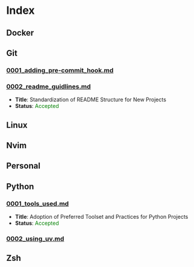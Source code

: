 # Index
## Docker
## Git
### [0001_adding_pre-commit_hook.md](git/0001_adding_pre-commit_hook.md)
### [0002_readme_guidlines.md](git/0002_readme_guidlines.md)
* **Title**: Standardization of README Structure for New Projects
* **Status**: <span style="color:green">Accepted</span>
## Linux
## Nvim
## Personal
## Python
### [0001_tools_used.md](python/0001_tools_used.md)
* **Title**: Adoption of Preferred Toolset and Practices for Python Projects
* **Status**: <span style="color:green">Accepted</span>
### [0002_using_uv.md](python/0002_using_uv.md)
## Zsh